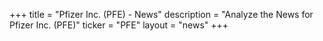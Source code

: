 +++
title = "Pfizer Inc. (PFE) - News"
description = "Analyze the News for Pfizer Inc. (PFE)"
ticker = "PFE"
layout = "news"
+++

